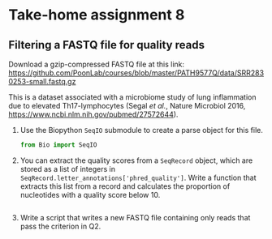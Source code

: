 # Take-home assignment 8
## Filtering a FASTQ file for quality reads

Download a gzip-compressed FASTQ file at this link:
https://github.com/PoonLab/courses/blob/master/PATH9577Q/data/SRR2830253-small.fastq.gz

This is a dataset associated with a microbiome study of lung inflammation due to elevated Th17-lymphocytes (Segal *et al.*, Nature Microbiol 2016, https://www.ncbi.nlm.nih.gov/pubmed/27572644).  

1. Use the Biopython `SeqIO` submodule to create a parse object for this file.
   ```python
   from Bio import SeqIO
   
   ```
   
2. You can extract the quality scores from a `SeqRecord` object, which are stored as a list of integers in `SeqRecord.letter_annotations['phred_quality']`.  Write a function that extracts this list from a record and calculates the proportion of nucleotides with a quality score below 10.
   ```python
   
   ```

3. Write a script that writes a new FASTQ file containing only reads that pass the criterion in Q2.
   ```python
   
   ```
   
